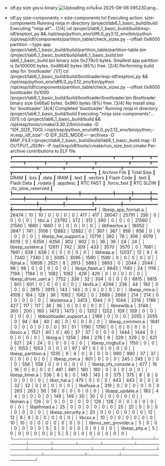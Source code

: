 - idf.py size ดูขนาด binary
![Uploading สกรีนช็อต 2025-08-06 095230.png…]()

- idf.py size-components > size-components.txt
Executing action: size-components
Running ninja in directory /project/lab6_1_basic_build/build
Executing "ninja all"...
[1/4] cd /project/lab6_1_basic_build/build/esp-idf/esptool_py && /opt/esp/python_env/idf6.0_py3.12_env/bin/python /opt/esp/idf/components/partition_table/check_sizes.py --offset 0x8000 partition --type app /project/lab6_1_basic_build/build/partition_table/partition-table.bin /project/lab6_1_basic_build/build/lab6_1_basic_build.bin
lab6_1_basic_build.bin binary size 0x279c0 bytes. Smallest app partition is 0x100000 bytes. 0xd8640 bytes (85%) free.
[2/4] Performing build step for 'bootloader'
[1/1] cd /project/lab6_1_basic_build/build/bootloader/esp-idf/esptool_py && /opt/esp/python_env/idf6.0_py3.12_env/bin/python /opt/esp/idf/components/partition_table/check_sizes.py --offset 0x8000 bootloader 0x1000 /project/lab6_1_basic_build/build/bootloader/bootloader.bin
Bootloader binary size 0x66a0 bytes. 0x960 bytes (8%) free.
[3/4] No install step for 'bootloader'
[4/4] Completed 'bootloader'
Running ninja in directory /project/lab6_1_basic_build/build
Executing "ninja size-components"...
[0/1] cd /project/lab6_1_basic_build/build && /opt/esp/tools/cmake/3.30.2/bin/cmake -D "IDF_SIZE_TOOL=/opt/esp/python_env/idf6.0_py3.12_env/bin/python;-m;esp_idf_size" -D IDF_SIZE_MODE=--archives -D MAP_FILE=/project/lab6_1_basic_build/build/lab6_1_basic_build.map -D OUTPUT_JSON= -P /opt/esp/idf/tools/cmake/run_size_tool.cmake
                                                                                  Per-archive contributions to ELF file                                                                                  
┏━━━━━━━━━━━━━━━━━━━━━━━━━┳━━━━━━━━━━━━┳━━━━━━┳━━━━━━┳━━━━━━━┳━━━━━━━┳━━━━━━━┳━━━━━━━━━━┳━━━━━━━━━━━━┳━━━━━━━┳━━━━━━━━━━━━┳━━━━━━━━━┳━━━━━━━━━━┳━━━━━━━━━━┳━━━━━━━━━━━━━┳━━━━━━━━━━┳━━━━━━━━━━━━━━━━━━━━┓
┃ Archive File            ┃ Total Size ┃ DRAM ┃ .bss ┃ .data ┃  IRAM ┃ .text ┃ .vectors ┃ Flash Code ┃ .text ┃ Flash Data ┃ .rodata ┃ .appdesc ┃ RTC FAST ┃ .force_fast ┃ RTC SLOW ┃ .rtc_slow_reserved ┃
┡━━━━━━━━━━━━━━━━━━━━━━━━━╇━━━━━━━━━━━━╇━━━━━━╇━━━━━━╇━━━━━━━╇━━━━━━━╇━━━━━━━╇━━━━━━━━━━╇━━━━━━━━━━━━╇━━━━━━━╇━━━━━━━━━━━━╇━━━━━━━━━╇━━━━━━━━━━╇━━━━━━━━━━╇━━━━━━━━━━━━━╇━━━━━━━━━━╇━━━━━━━━━━━━━━━━━━━━┩
│ libesp_app_format.a     │      26474 │   10 │   10 │     0 │     0 │     0 │        0 │        417 │   417 │      26047 │   25791 │      256 │        0 │           0 │        0 │                  0 │
│ libc.a                  │      23792 │  572 │  312 │   260 │     0 │     0 │        0 │      21560 │ 21560 │       1660 │    1660 │        0 │        0 │           0 │        0 │                  0 │
│ libfreertos.a           │      18052 │ 3847 │  741 │  3106 │ 12882 │ 12882 │        0 │        367 │   367 │        956 │     956 │        0 │        0 │           0 │        0 │                  0 │
│ libesp_hw_support.a     │      13719 │  382 │   76 │   306 │  6019 │  6019 │        0 │       6356 │  6356 │        902 │     902 │        0 │       36 │          36 │       24 │                 24 │
│ libesp_system.a         │      12611 │  742 │  309 │   433 │  3570 │  3570 │        0 │       7661 │  7661 │        638 │     638 │        0 │        0 │           0 │        0 │                  0 │
│ libheap.a               │      12037 │   12 │    8 │     4 │  7340 │  7340 │        0 │       3095 │  3095 │       1590 │    1590 │        0 │        0 │           0 │        0 │                  0 │
│ libhal.a                │      10656 │ 2621 │    8 │  2613 │  5893 │  5893 │        0 │       2044 │  2044 │         98 │      98 │        0 │        0 │           0 │        0 │                  0 │
│ libspi_flash.a          │       9845 │ 1140 │   24 │  1116 │  7194 │  7194 │        0 │       1082 │  1082 │        429 │     429 │        0 │        0 │           0 │        0 │                  0 │
│ libesp_driver_uart.a    │       7752 │  336 │   32 │   304 │     0 │     0 │        0 │       6815 │  6815 │        601 │     601 │        0 │        0 │           0 │        0 │                  0 │
│ libvfs.a                │       4294 │  236 │   44 │   192 │     0 │     0 │        0 │       3915 │  3915 │        143 │     143 │        0 │        0 │           0 │        0 │                  0 │
│ libesp_mm.a             │       4109 │  164 │  128 │    36 │  1062 │  1062 │        0 │       2669 │  2669 │        214 │     214 │        0 │        0 │           0 │        0 │                  0 │
│ libxtensa.a             │       3413 │ 1044 │    0 │  1044 │  2216 │  1789 │      427 │        117 │   117 │         36 │      36 │        0 │        0 │           0 │        0 │                  0 │
│ libnewlib.a             │       3144 │  360 │  200 │   160 │  1473 │  1473 │        0 │       1202 │  1202 │        109 │     109 │        0 │        0 │           0 │        0 │                  0 │
│ libbootloader_support.a │       2189 │    0 │    0 │     0 │  2055 │  2055 │        0 │         94 │    94 │         40 │      40 │        0 │        0 │           0 │        0 │                  0 │
│ libesp_common.a         │       1841 │    0 │    0 │     0 │     0 │     0 │        0 │         51 │    51 │       1790 │    1790 │        0 │        0 │           0 │        0 │                  0 │
│ libsoc.a                │       1521 │   40 │    0 │    40 │    37 │    37 │        0 │          0 │     0 │       1444 │    1444 │        0 │        0 │           0 │        0 │                  0 │
│ liblog.a                │       1258 │  284 │  276 │     8 │   329 │   329 │        0 │        621 │   621 │         24 │      24 │        0 │        0 │           0 │        0 │                  0 │
│ libesp_ringbuf.a        │       1150 │    0 │    0 │     0 │  1053 │  1053 │        0 │          0 │     0 │         97 │      97 │        0 │        0 │           0 │        0 │                  0 │
│ libesp_partition.a      │       1035 │    8 │    8 │     0 │     0 │     0 │        0 │        990 │   990 │         37 │      37 │        0 │        0 │           0 │        0 │                  0 │
│ libesp_rom.a            │        801 │    0 │    0 │     0 │   245 │   245 │        0 │          0 │     0 │        556 │     556 │        0 │        0 │           0 │        0 │                  0 │
│ libesp_vfs_console.a    │        677 │   16 │   16 │     0 │     0 │     0 │        0 │        481 │   481 │        180 │     180 │        0 │        0 │           0 │        0 │                  0 │
│ libesp_timer.a          │        536 │    8 │    8 │     0 │   145 │   145 │        0 │        375 │   375 │          8 │       8 │        0 │        0 │           0 │        0 │                  0 │
│ libxt_hal.a             │        475 │    0 │    0 │     0 │   443 │   443 │        0 │          0 │     0 │         32 │      32 │        0 │        0 │           0 │        0 │                  0 │
│ libefuse.a              │        319 │    0 │    0 │     0 │     0 │     0 │        0 │        263 │   263 │         56 │      56 │        0 │        0 │           0 │        0 │                  0 │
│ libapp_update.a         │        183 │    4 │    4 │     0 │     0 │     0 │        0 │        149 │   149 │         30 │      30 │        0 │        0 │           0 │        0 │                  0 │
│ libmain.a               │        126 │    0 │    0 │     0 │     0 │     0 │        0 │        126 │   126 │          0 │       0 │        0 │        0 │           0 │        0 │                  0 │
│ libpthread.a            │         25 │    0 │    0 │     0 │     0 │     0 │        0 │         25 │    25 │          0 │       0 │        0 │        0 │           0 │        0 │                  0 │
│ libesp_security.a       │         20 │    0 │    0 │     0 │     0 │     0 │        0 │         12 │    12 │          8 │       8 │        0 │        0 │           0 │        0 │                  0 │
│ libcxx.a                │         10 │    0 │    0 │     0 │     0 │     0 │        0 │         10 │    10 │          0 │       0 │        0 │        0 │           0 │        0 │                  0 │
│ libnvs_sec_provider.a   │          5 │    0 │    0 │     0 │     0 │     0 │        0 │          5 │     5 │          0 │       0 │        0 │        0 │           0 │        0 │                  0 │
│ libesp_phy.a            │          5 │    0 │    0 │     0 │     0 │     0 │        0 │          5 │     5 │          0 │       0 │        0 │        0 │           0 │        0 │                  0 │
└─────────────────────────┴────────────┴──────┴──────┴───────┴───────┴───────┴──────────┴────────────┴───────┴────────────┴─────────┴──────────┴──────────┴─────────────┴──────────┴────────────────────┘

